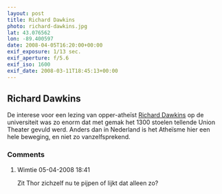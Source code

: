 ```yaml
---
layout: post
title: Richard Dawkins
photo: richard-dawkins.jpg
lat: 43.076562
lon: -89.400597
date: 2008-04-05T16:20:00+00:00
exif_exposure: 1/13 sec.
exif_aperture: f/5.6
exif_iso: 1600
exif_date: 2008-03-11T18:45:13+00:00
---
```


## Richard Dawkins

<p>De interese voor een lezing van opper-atheïst <a href="http://en.wikipedia.org/wiki/Richard_Dawkins">Richard Dawkins</a> op de universiteit was zo enorm dat met gemak het 1300 stoelen tellende Union Theater gevuld werd. Anders dan in Nederland is het Atheïsme hier een hele beweging, en niet zo vanzelfsprekend.</p>

<h3>Comments</h3>
<ol id="comments">
  <li>
    <span class="name">Wimtie</span>
    <span class="date">05-04-2008 18:41</span>
    <p>Zit Thor zichzelf nu te pijpen of lijkt dat alleen zo?</p>
  </li>
</ol>
